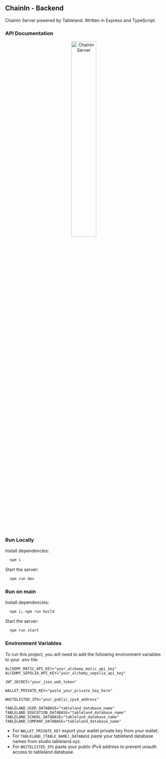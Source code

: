 ## ChainIn - Backend

ChainIn Server powered by Tableland. Written in Express and TypeScript.

### API Documentation
<div align="center">
  <a href="https://elements.getpostman.com/redirect?entityId=31443216-dd0d4c78-1b59-4c28-93767605289e74b8&entityType=collection">
    <img 
      src="https://github.com/usechainin/chainin-server/assets/42776950/40d2c2a2-931f-449e-bfde-f5265662536a" 
      alt="Chainin Server" 
      style="width:40%; height:40%;"
    />
  </a>
</div>

### Run Locally

Install dependencies:

```bash
  npm i
```

Start the server:

```bash
  npm run dev
```

### Run on main

Install dependencies:

```bash
  npm i; npm run build
```

Start the server:

```bash
  npm run start
```

### Environment Variables

To run this project, you will need to add the following environment variables to your .env file:

```
ALCHEMY_MATIC_API_KEY="your_alchemy_matic_api_key"
ALCEHMY_SEPOLIA_API_KEY="your_alchemy_sepolia_api_key"

JWT_SECRET="your_json_web_token"

WALLET_PRIVATE_KEY="paste_your_private_key_here"

WHITELISTED_IPS="your_public_ipv4_address"

TABLELAND_USER_DATABASE="tableland_database_name"
TABLELAND_EDUCATION_DATABASE="tableland_database_name"
TABLELAND_SCHOOL_DATABASE="tableland_database_name"
TABLELAND_COMPANY_DATABASE="tableland_database_name"
```

- For `WALLET_PRIVATE_KEY` export your wallet private key from your wallet.
- For `TABLELAND_[TABLE_NAME]_DATABASE` paste your tableland database names from studio.tableland.xyz.
- For `WHITELISTED_IPS` paste your public IPv4 address to prevent unauth access to tableland database.

